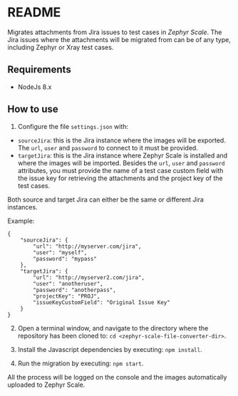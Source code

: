 # README #

Migrates attachments from Jira issues to test cases in *Zephyr Scale*. The Jira issues where the attachments will be migrated from can be of any type, including Zephyr or Xray test cases.

## Requirements ##
* NodeJs 8.x

## How to use ##
1) Configure the file ``settings.json`` with:

* ``sourceJira``: this is the Jira instance where the images will be exported. The ```url```, ```user``` and ```password``` to connect to it must be provided.
* ``targetJira``: this is the Jira instance where Zephyr Scale is installed and where the images will be imported. Besides the ```url```, ```user``` and ```password``` attributes, you must provide the name of a test case custom field with the issue key for retrieving the attachments and the project key of the test cases.

Both source and target Jira can either be the same or different Jira instances.

Example:
```
{
	"sourceJira": {
		"url": "http://myserver.com/jira",
		"user": "myself",
		"password": "mypass"
	},
	"targetJira": {
		"url": "http://myserver2.com/jira",
		"user": "anotheruser",
		"password": "anotherpass",
		"projectKey": "PROJ",
		"issueKeyCustomField": "Original Issue Key"
	}
}
```

2) Open a terminal window, and navigate to the directory where the repository has been cloned to: ``cd <zephyr-scale-file-converter-dir>``.

3) Install the Javascript dependencies by executing: ``npm install``.

4) Run the migration by executing: ``npm start``.

All the process will be logged on the console and the images automatically uploaded to Zephyr Scale.